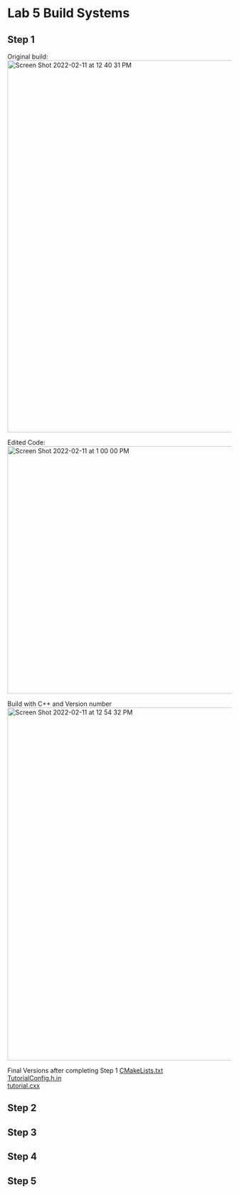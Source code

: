# Lab 5 Build Systems
## Step 1
Original build:
<img width="834" alt="Screen Shot 2022-02-11 at 12 40 31 PM" src="https://user-images.githubusercontent.com/50917542/153641439-ff370ee4-d616-4067-b9a8-eef73e51a10f.png">

Edited Code:
<img width="555" alt="Screen Shot 2022-02-11 at 1 00 00 PM" src="https://user-images.githubusercontent.com/50917542/153644549-bdb4a34f-890e-4c56-94f2-a64265be7ae5.png">

Build with C++ and Version number
<img width="791" alt="Screen Shot 2022-02-11 at 12 54 32 PM" src="https://user-images.githubusercontent.com/50917542/153643662-5be1a5c4-0d2f-4a83-8666-ca9d969720b2.png">

Final Versions after completing Step 1
[CMakeLists.txt](https://github.com/JoeyHinckley34/oss-repo-template/blob/master/labs/lab-05/CMakeLists.txt) <br />
[TutorialConfig.h.in](https://github.com/JoeyHinckley34/oss-repo-template/blob/master/labs/lab-05/TutorialConfig.h.in) <br />
[tutorial.cxx](https://github.com/JoeyHinckley34/oss-repo-template/blob/master/labs/lab-05/tutorial.cxx) <br />


## Step 2

## Step 3

## Step 4

## Step 5

